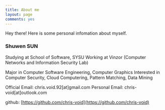 ```yaml
---
title: About me
layout: page
comments: yes
---
```

Hey there! Here is some personal infomation about myself.

### Shuwen SUN


Studying at School of Software, SYSU
Working at Vinzor (Computer Networks and Information Security Lab)

Major in Computer Software Engineering, Computer Graphics
Interested in Computer Security, Cloud Computering, Pattern Matching, Data Mining

Official Email: chris.void.92[at]gmail.com
Personal Email: chris-void[at]outlook.com

github: [https://github.com/chris-void](https://github.com/chris-void)
